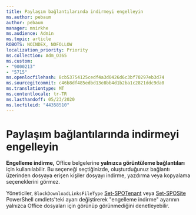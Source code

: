 ```yaml
---
title: Paylaşım bağlantılarında indirmeyi engelleyin
ms.author: pebaum
author: pebaum
manager: mnirkhe
ms.audience: Admin
ms.topic: article
ROBOTS: NOINDEX, NOFOLLOW
localization_priority: Priority
ms.collection: Adm_O365
ms.custom:
- "9000213"
- "5715"
ms.openlocfilehash: 8cb53754125cedf4a3d0426d6c3bf70297eb3d74
ms.sourcegitcommit: c46b8df485edbd13e8bb4d1b2ba1c2821ddc9da0
ms.translationtype: MT
ms.contentlocale: tr-TR
ms.lasthandoff: 05/23/2020
ms.locfileid: "44358510"
---
```

# <a name="block-download-on-sharing-links"></a>Paylaşım bağlantılarında indirmeyi engelleyin

**Engelleme indirme,** Office belgelerine **yalnızca görüntüleme bağlantıları** için kullanılabilir. Bu seçeneği seçtiğinizde, oluşturduğunuz bağlantı üzerinden dosyaya erişen kişiler dosyayı indirme, yazdırma veya kopyalama seçeneklerini görmez.

Yöneticiler, `BlockDownloadLinksFileType` [Set-SPOTenant](https://docs.microsoft.com/powershell/module/sharepoint-online/set-spotenant?view=sharepoint-ps) veya [Set-SPOSite](https://docs.microsoft.com/powershell/module/sharepoint-online/set-sposite?view=sharepoint-ps) PowerShell cmdlets'teki ayarı değiştirerek "engelleme indirme" ayarının yalnızca Office dosyaları için görünüp görünmediğini denetleyebilir.
